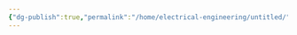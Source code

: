 ```yaml
---
{"dg-publish":true,"permalink":"/home/electrical-engineering/untitled/","created":"2025-10-28T13:43:22.038-04:00","updated":"2025-10-28T13:44:01.571-04:00"}
---
```


#

 